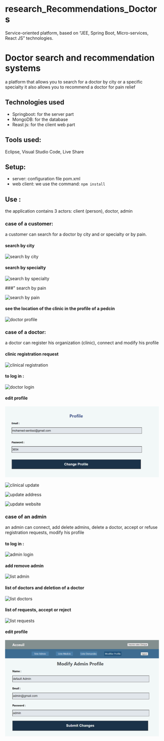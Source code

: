 # research_Recommendations_Doctors
Service-oriented platform, based on “JEE, Spring Boot, Micro-services, React JS” technologies.

# Doctor search and recommendation systems
a platform that allows you to search for a doctor by city or a specific specialty
it also allows you to recommend a doctor for pain relief
  
## Technologies used
* Springboot: for the server part
* MongoDB: for the database
* Reast js: for the client web part
  

## Tools used:
Eclipse, Visual Studio Code, Live Share
  
## Setup:
* server: configuration file pom.xml
* web client: we use the command: `npm install`
  
## Use :
  
the application contains 3 actors: client (person), doctor, admin
### case of a customer:
  
a customer can search for a doctor by city and or specialty or by pain.
  
#### search by city
  
![search by city](/Images/client/search%20by%20city.bmp)
  
#### search by specialty
  
![search by specialty](/Images/client/search%20by%20specialty.bmp)
  
###" search by pain
  
![search by pain](/Images/client/recherche%20par%20pains.bmp)
  
#### see the location of the clinic in the profile of a pedcin
  
![doctor profile](/Images/client/Profile%20doctor.bmp)
  
### case of a doctor:
a doctor can register his organization (clinic), connect and modify his profile
  
#### clinic registration request
  
![clinical registration](/Images/doctor/registration%20clinic.bmp)
  
#### to log in :
  
![doctor login](/Images/doctor/login%20doctor.bmp)
  
#### edit profile
  
![update medecin](/Images/medecin/modification%20profil%20medecin.bmp)
  
![clinical update](/Images/doctor/modification%20Clinique.bmp)
  
![update address](/Images/doctor/modification%20Adress.bmp)
  
![update website](/Images/doctor/modification%20WebSite.bmp)
  
### case of an admin
an admin can connect, add delete admins, delete a doctor, accept or refuse registration requests, modify his profile
  
#### to log in :

![admin login](/Pictures/admin/login%20admin.bmp)
  
#### add remove admin
  
![list admin](/Images/admin/list%20create%20admin.bmp)
  
#### list of doctors and deletion of a doctor
  
![list doctors](/Images/admin/Liste%20doctors%20suppression.bmp)
  
#### list of requests, accept or reject
  
![list requests](/Images/admin/list%20request%20accept%20reject.bmp)
  
#### edit profile
  
![modify admin profile](/Images/admin/modification%20profil%20admin.bmp) 
